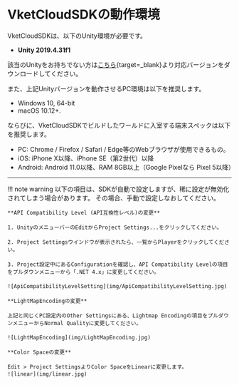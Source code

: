 
# VketCloudSDKの動作環境
VketCloudSDKは、以下のUnity環境が必要です。

- **Unity 2019.4.31f1**

該当のUnityをお持ちでない方は[こちら](https://unity.com/releases/editor/archive){target=_blank}より対応バージョンをダウンロードしてください。

また、上記Unityバージョンを動作させるPC環境は以下を推奨します。

- Windows 10, 64-bit
- macOS 10.12+.

ならびに、VketCloudSDKでビルドしたワールドに入室する端末スペックは以下を推奨します。

- PC: Chrome / Firefox / Safari / Edge等のWebブラウザが使用できるもの。
- iOS: iPhone X以降、iPhone SE（第2世代）以降
- Android: Android 11.0以降、RAM 8GB以上（Google Pixelなら Pixel 5以降）

---
!!! note warning
    以下の項目は、SDKが自動で設定しますが、稀に設定が無効化されてしまう場合があります。
    その場合、手動で設定しなおしてください。

    **API Compatibility Level (API互換性レベル)の変更**

    1. UnityのメニューバーのEditからProject Settings...をクリックしてください。  

    2. Project Settingsウインドウが表示されたら、一覧からPlayerをクリックしてください。

    3. Project設定中にあるConfigurationを確認し、API Compatibility Levelの項目をプルダウンメニューから「.NET 4.x」に変更してください。

    ![ApiCompatibilityLevelSetting](img/ApiCompatibilityLevelSetting.jpg)

    **LightMapEncodingの変更**

    上記と同じくPC設定内のOther Settingsにある、Lightmap Encodingの項目をプルダウンメニューからNormal Qualityに変更してください。

    ![LightMapEncoding](img/LightMapEncoding.jpg)

    **Color Spaceの変更**
    
    Edit > Project SettingsよりColor SpaceをLinearに変更します。
    ![linear](img/linear.jpg)
